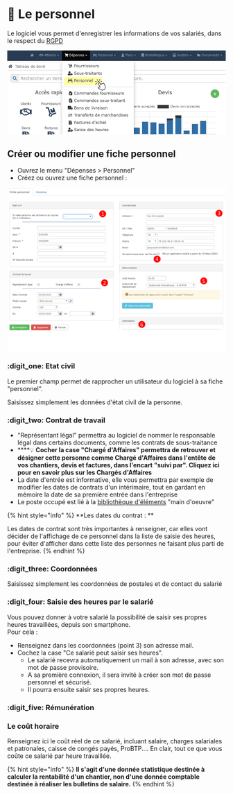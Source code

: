 # 📎 Le personnel

Le logiciel vous permet d'enregistrer les informations de vos salariés, dans le respect du [RGPD](https://www.batiment-gestion.com/politique-confidentialite-progbat-v1.pdf)

![](<../../.gitbook/assets/Screenshot (267a).png>)

## Créer ou modifier une fiche personnel

* Ouvrez le menu "Dépenses > Personnel"
* Créez ou ouvrez une fiche personnel :&#x20;

![](../../.gitbook/assets/fiche-salarie.png)

### &#x20;:digit\_one: Etat civil

Le premier champ permet de rapprocher un utilisateur du logiciel à sa fiche "personnel".&#x20;

Saisissez simplement les données d'état civil de la personne.



### :digit\_two: Contrat de travail

* "Représentant légal" permettra au logiciel de nommer le responsable légal dans certains documents, comme les contrats de sous-traitance
* ****:bulb: **Cocher la case "Chargé d'Affaires" permettra de retrouver et désigner cette personne comme Chargé d'Affaires dans l'entête de vos chantiers, devis et factures, dans l'encart "suivi par". Cliquez ici pour en savoir plus sur les Chargés d'Affaires**
* La date d'entrée est informative, elle vous permettra par exemple de modifier les dates de contrats d'un intérimaire, tout en gardant en mémoire la date de sa première entrée dans l'entreprise
* Le poste occupé est lié à la [bibliothèque d'éléments](../bibliotheque-de-chiffrage/la-bibliotheque-delements.md) "main d'oeuvre"

{% hint style="info" %}
**Les dates du contrat : **

Les dates de contrat sont très importantes à renseigner, car elles vont décider de l'affichage de ce personnel dans la liste de saisie des heures, pour éviter d'afficher dans cette liste des personnes ne faisant plus parti de l'entreprise.
{% endhint %}



### :digit\_three: Coordonnées

Saisissez simplement les coordonnées de postales et de contact du salarié



### :digit\_four: Saisie des heures par le salarié

Vous pouvez donner à votre salarié la possibilité de saisir ses propres heures travaillées, depuis son smartphone.\
Pour cela :

* Renseignez dans les coordonnées (point 3) son adresse mail.
* Cochez la case "Ce salarié peut saisir ses heures".
  * Le salarié recevra automatiquement un mail à son adresse, avec son mot de passe provisoire.
  * A sa première connexion, il sera invité à créer son mot de passe personnel et sécurisé.
  *   Il pourra ensuite saisir ses propres heures.



### :digit\_five: Rémunération

### Le coût horaire

Renseignez ici le coût réel de ce salarié, incluant salaire, charges salariales et patronales, caisse de congés payés, ProBTP.... En clair, tout ce que vous coûte ce salarié par heure travaillée.

{% hint style="info" %}
**Il s'agit d'une donnée statistique destinée à calculer la rentabilité d'un chantier, non d'une donnée comptable destinée à réaliser les bulletins de salaire.**
{% endhint %}
